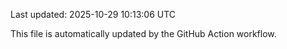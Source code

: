 Last updated: 2025-10-29 10:13:06 UTC

This file is automatically updated by the GitHub Action workflow.
